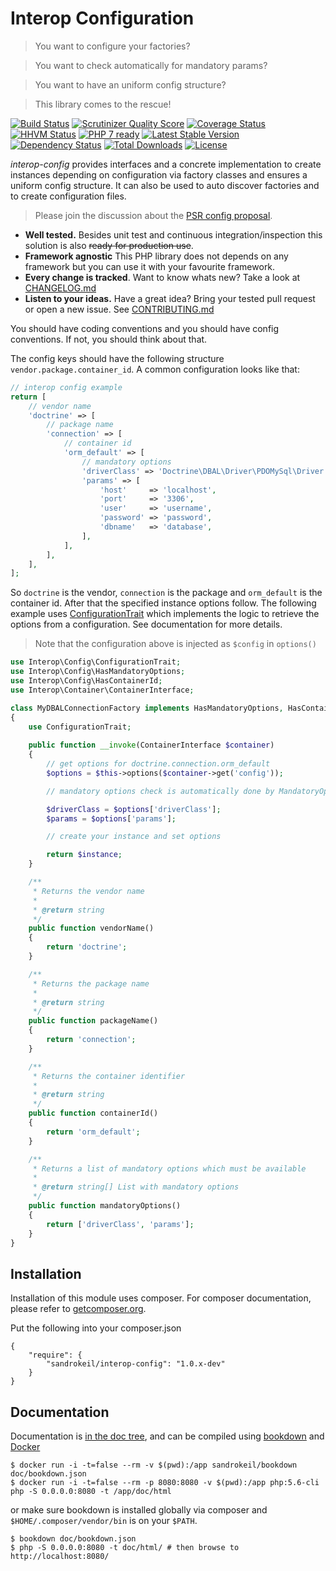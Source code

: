 # Interop Configuration

> You want to configure your factories?

> You want to check automatically for mandatory params?

> You want to have an uniform config structure?

> This library comes to the rescue!

[![Build Status](https://travis-ci.org/sandrokeil/interop-config.png?branch=master)](https://travis-ci.org/sandrokeil/interop-config)
[![Scrutinizer Quality Score](https://scrutinizer-ci.com/g/sandrokeil/interop-config/badges/quality-score.png?s=cdef161c14156e3e36ed0ce3d6fd7979d38d916c)](https://scrutinizer-ci.com/g/sandrokeil/interop-config/)
[![Coverage Status](https://coveralls.io/repos/sandrokeil/interop-config/badge.svg?branch=master)](https://coveralls.io/r/sandrokeil/interop-config?branch=master)
[![HHVM Status](http://hhvm.h4cc.de/badge/sandrokeil/interop-config.svg)](http://hhvm.h4cc.de/package/sandrokeil/interop-config)
[![PHP 7 ready](http://php7ready.timesplinter.ch/sandrokeil/interop-config/badge.svg)](https://travis-ci.org/sandrokeil/interop-config)
[![Latest Stable Version](https://poser.pugx.org/sandrokeil/interop-config/v/stable.png)](https://packagist.org/packages/sandrokeil/interop-config)
[![Dependency Status](https://www.versioneye.com/user/projects/53615c75fe0d0720eb00009e/badge.png)](https://www.versioneye.com/user/projects/53615c75fe0d0720eb00009e)
[![Total Downloads](https://poser.pugx.org/sandrokeil/interop-config/downloads.png)](https://packagist.org/packages/sandrokeil/interop-config)
[![License](https://poser.pugx.org/sandrokeil/interop-config/license.png)](https://packagist.org/packages/sandrokeil/interop-config)

*interop-config* provides interfaces and a concrete implementation to create instances depending on configuration via 
factory classes and ensures a uniform config structure. It can also be used to auto discover factories 
and to create configuration files.

> Please join the discussion about the [PSR config proposal](https://github.com/php-fig/fig-standards/pull/620).

 * **Well tested.** Besides unit test and continuous integration/inspection this solution is also ~~ready for production use~~.
 * **Framework agnostic** This PHP library does not depends on any framework but you can use it with your favourite framework.
 * **Every change is tracked**. Want to know whats new? Take a look at [CHANGELOG.md](https://github.com/sandrokeil/interop-config/blob/master/CHANGELOG.md)
 * **Listen to your ideas.** Have a great idea? Bring your tested pull request or open a new issue. See [CONTRIBUTING.md](CONTRIBUTING.md)

You should have coding conventions and you should have config conventions. If not, you should think about that.

The config keys should have the following structure `vendor.package.container_id`.  A common configuration looks like that:

```php
// interop config example
return [
    // vendor name
    'doctrine' => [
        // package name
        'connection' => [
            // container id
            'orm_default' => [
                // mandatory options
                'driverClass' => 'Doctrine\DBAL\Driver\PDOMySql\Driver',
                'params' => [
                    'host'     => 'localhost',
                    'port'     => '3306',
                    'user'     => 'username',
                    'password' => 'password',
                    'dbname'   => 'database',
                ],
            ],
        ],
    ],
];
```

So `doctrine` is the vendor, `connection` is the package and `orm_default` is the container id. After that the specified 
instance options follow. The following example uses [ConfigurationTrait](src/ConfigurationTrait.php) which implements 
the logic to retrieve the options from a configuration. See documentation for more details.

> Note that the configuration above is injected as `$config` in `options()`

```php
use Interop\Config\ConfigurationTrait;
use Interop\Config\HasMandatoryOptions;
use Interop\Config\HasContainerId;
use Interop\Container\ContainerInterface;

class MyDBALConnectionFactory implements HasMandatoryOptions, HasContainerId
{
    use ConfigurationTrait;
    
    public function __invoke(ContainerInterface $container)
    {
        // get options for doctrine.connection.orm_default
        $options = $this->options($container->get('config'));

        // mandatory options check is automatically done by MandatoryOptionsInterface

        $driverClass = $options['driverClass'];
        $params = $options['params'];

        // create your instance and set options

        return $instance;
    }

    /**
     * Returns the vendor name
     *
     * @return string
     */
    public function vendorName()
    {
        return 'doctrine';
    }

    /**
     * Returns the package name
     *
     * @return string
     */
    public function packageName()
    {
        return 'connection';
    }

    /**
     * Returns the container identifier
     *
     * @return string
     */
    public function containerId()
    {
        return 'orm_default';
    }

    /**
     * Returns a list of mandatory options which must be available
     *
     * @return string[] List with mandatory options
     */
    public function mandatoryOptions()
    {
        return ['driverClass', 'params'];
    }
}
```

## Installation

Installation of this module uses composer. For composer documentation, please refer to
[getcomposer.org](http://getcomposer.org/).

Put the following into your composer.json

    {
        "require": {
            "sandrokeil/interop-config": "1.0.x-dev"
        }
    }

## Documentation

Documentation is [in the doc tree](doc/), and can be compiled using [bookdown](http://bookdown.io) and [Docker](https://www.docker.com/)

```console
$ docker run -i -t=false --rm -v $(pwd):/app sandrokeil/bookdown doc/bookdown.json
$ docker run -i -t=false --rm -p 8080:8080 -v $(pwd):/app php:5.6-cli php -S 0.0.0.0:8080 -t /app/doc/html
```

or make sure bookdown is installed globally via composer and `$HOME/.composer/vendor/bin` is on your `$PATH`.

```console
$ bookdown doc/bookdown.json
$ php -S 0.0.0.0:8080 -t doc/html/ # then browse to http://localhost:8080/
```
